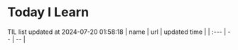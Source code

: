 # Today I Learn 
TIL list updated at 2024-07-20 01:58:18
| name | url | updated time |
| :--- | -- | -- |
